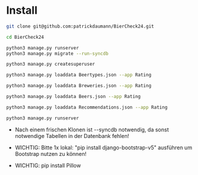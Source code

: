 # Install

```bash
git clone git@github.com:patrickdaumann/BierCheck24.git

cd BierCheck24

python3 manage.py runserver
python3 manage.py migrate --run-syncdb

python3 manage.py createsuperuser

python3 manage.py loaddata Beertypes.json --app Rating

python3 manage.py loaddata Breweries.json --app Rating

python3 manage.py loaddata Beers.json --app Rating

python3 manage.py loaddata Recommendations.json --app Rating

python3 manage.py runserver

```

- Nach einem frischen Klonen ist --syncdb notwendig, da sonst notwendige Tabellen in der Datenbank fehlen!

- WICHTIG: Bitte 1x lokal: "pip install django-bootstrap-v5" ausführen um Bootstrap nutzen zu können!

- WICHTIG: pip install Pillow
